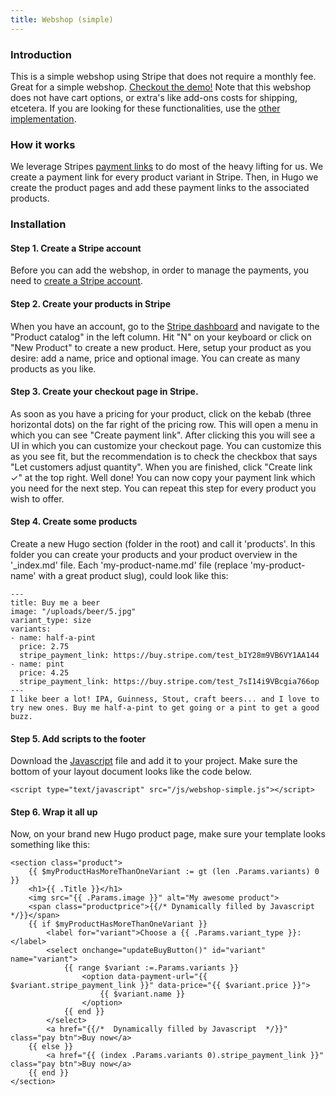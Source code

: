 ```yaml
---
title: Webshop (simple)
---
```


### Introduction

This is a simple webshop using Stripe that does not require a monthly fee. Great for a simple webshop. [Checkout the demo!](/simple-donate) Note that this webshop does not have cart options, or extra's like add-ons costs for shipping, etcetera. If you are looking for these functionalities, use the [other implementation](/add-ons/webshop).

### How it works

We leverage Stripes [payment links](https://stripe.com/en-nl/payments/payment-links) to do most of the heavy lifting for us. We create a payment link for every product variant in Stripe. Then, in Hugo we create the product pages and add these payment links to the associated products. 

### Installation

#### Step 1. Create a Stripe account

Before you can add the webshop, in order to manage the payments, you need to [create a Stripe account](https://dashboard.stripe.com/register). 


#### Step 2. Create your products in Stripe
When you have an account, go to the [Stripe dashboard](https://dashboard.stripe.com) and navigate to the "Product catalog" in the left column. Hit "N" on your keyboard or click on "New Product" to create a new product. Here, setup your product as you desire: add a name, price and optional image. You can create as many products as you like. 


#### Step 3. Create your checkout page in Stripe. 
As soon as you have a pricing for your product, click on the kebab (three horizontal dots) on the far right of the pricing row. This will open a menu in which you can see "Create payment link". After clicking this you will see a UI in which you can customize your checkout page. You can customize this as you see fit, but the recommendation is to check the checkbox that says "Let customers adjust quantity". When you are finished, click "Create link ✓" at the top right. Well done! You can now copy your payment link which you need for the next step. You can repeat this step for every product you wish to offer. 


#### Step 4. Create some products
Create a new Hugo section (folder in the root) and call it 'products'. In this folder you can create your products and your product overview in the '_index.md' file. Each 'my-product-name.md' file (replace 'my-product-name' with a great product slug), could look like this:

```
---
title: Buy me a beer
image: "/uploads/beer/5.jpg"
variant_type: size
variants:
- name: half-a-pint
  price: 2.75
  stripe_payment_link: https://buy.stripe.com/test_bIY28m9VB6VY1AA144
- name: pint
  price: 4.25
  stripe_payment_link: https://buy.stripe.com/test_7sI14i9VBcgia766op
---
I like beer a lot! IPA, Guinness, Stout, craft beers... and I love to try new ones. Buy me half-a-pint to get going or a pint to get a good buzz.

```

#### Step 5. Add scripts to the footer
Download the [Javascript](https://hugocodex.org/js/webshop-simple.js) file and add it to your project. Make sure the bottom of your layout document looks like the code below.

```
<script type="text/javascript" src="/js/webshop-simple.js"></script>
```


#### Step 6. Wrap it all up
Now, on your brand new Hugo product page, make sure your template looks something like this:

````
<section class="product">
    {{ $myProductHasMoreThanOneVariant := gt (len .Params.variants) 0 }}
    <h1>{{ .Title }}</h1>
    <img src="{{ .Params.image }}" alt="My awesome product">
    <span class="productprice">{{/* Dynamically filled by Javascript */}}</span>
    {{ if $myProductHasMoreThanOneVariant }}
        <label for="variant">Choose a {{ .Params.variant_type }}:</label>
        <select onchange="updateBuyButton()" id="variant" name="variant">
            {{ range $variant :=.Params.variants }}
                <option data-payment-url="{{ $variant.stripe_payment_link }}" data-price="{{ $variant.price }}">
                    {{ $variant.name }}
                </option>
            {{ end }}
        </select>
        <a href="{{/*  Dynamically filled by Javascript  */}}" class="pay btn">Buy now</a>
    {{ else }}
        <a href="{{ (index .Params.variants 0).stripe_payment_link }}" class="pay btn">Buy now</a>
    {{ end }}
</section>
````
